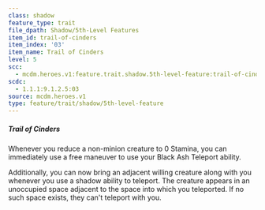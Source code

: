 ```yaml
---
class: shadow
feature_type: trait
file_dpath: Shadow/5th-Level Features
item_id: trail-of-cinders
item_index: '03'
item_name: Trail of Cinders
level: 5
scc:
  - mcdm.heroes.v1:feature.trait.shadow.5th-level-feature:trail-of-cinders
scdc:
  - 1.1.1:9.1.2.5:03
source: mcdm.heroes.v1
type: feature/trait/shadow/5th-level-feature
---
```


##### Trail of Cinders

Whenever you reduce a non-minion creature to 0 Stamina, you can immediately use a free maneuver to use your Black Ash Teleport ability.

Additionally, you can now bring an adjacent willing creature along with you whenever you use a shadow ability to teleport. The creature appears in an unoccupied space adjacent to the space into which you teleported. If no such space exists, they can't teleport with you.
